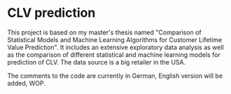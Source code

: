 # CLV prediction

This project is based on my master's thesis named "Comparison of Statistical Models and Machine Learning Algorithms for Customer Lifetime Value Prediction". It includes an extensive exploratory data analysis as well as the comparison of different statistical and machine learning models for prediction of CLV. The data source is a big retailer in the USA.

The comments to the code are currently in German, English version will be added, WOP.
